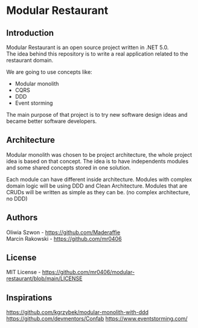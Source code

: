 # Modular Restaurant

## Introduction
Modular Restaurant is an open source project written in .NET 5.0.\
The idea behind this repository is to write a real application related to the restaurant domain.  

We are going to use concepts like: 
  - Modular monolith
  - CQRS
  - DDD
  - Event storming

The main purpose of that project is to try new software design ideas and became better software developers.

## Architecture
Modular monolith was chosen to be project architecture, the whole project idea is based on that concept.
The idea is to have independents modules and some shared concepts stored in one solution.

Each module can have different inside architecture. 
Modules with complex domain logic will be using DDD and Clean Architecture.
Modules that are CRUDs will be written as simple as they can be. (no complex architecture, no DDD)

## Authors
Oliwia Szwon - https://github.com/Maderaffie \
Marcin Rakowski - https://github.com/mr0406

## License
MIT License - https://github.com/mr0406/modular-restaurant/blob/main/LICENSE

## Inspirations
https://github.com/kgrzybek/modular-monolith-with-ddd \
https://github.com/devmentors/Confab
https://www.eventstorming.com/
